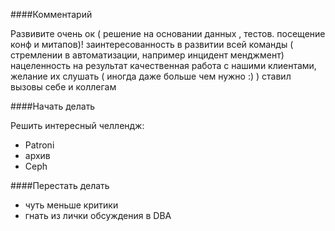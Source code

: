 ####Комментарий

Развивите очень ок ( решение на основании данных , тестов. посещение конф и митапов)!
заинтересованность в развитии всей команды ( стремлении в автоматизации, например инцидент менджмент)
нацеленность на результат
качественная работа с нашими клиентами, желание их слушать ( иногда даже больше чем нужно :) )
ставил вызовы себе и коллегам

####Начать делать

Решить интересный челлендж:
- Patroni
- архив
- Ceph

####Перестать делать

- чуть меньше критики
- гнать из лички обсуждения в DBA